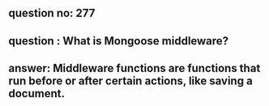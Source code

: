 
      
## question no: 277

## question : What is Mongoose middleware?

## answer: Middleware functions are functions that run before or after certain actions, like saving a document.
      